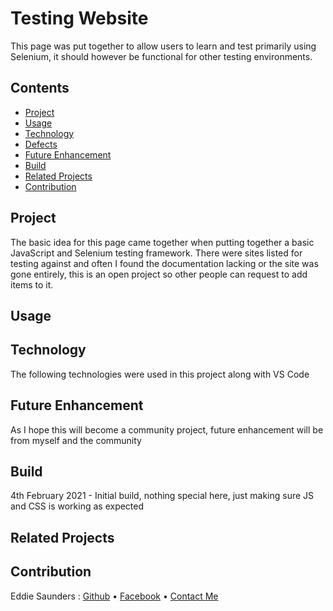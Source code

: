 # Testing Website

This page was put together to allow users to learn and test primarily using Selenium, it should however be functional for other testing environments.

## Contents

- [Project](#Project)
- [Usage](#Usage)
- [Technology](#Technology)
- [Defects](#Defects)
- [Future Enhancement](#Future%20Enhancement)
- [Build](#Build)
- [Related Projects](#Related%20Projects)
- [Contribution](#Contribution)

## Project

The basic idea for this page came together when putting together a basic JavaScript and Selenium testing framework. There were sites listed for testing against and often I found the documentation lacking or the site was gone entirely, this is an open project so other people can request to add items to it.

## Usage

## Technology

The following technologies were used in this project along with VS Code

## Future Enhancement

As I hope this will become a community project, future enhancement will be from myself and the community

## Build

4th February 2021 - Initial build, nothing special here, just making sure JS and CSS is working as expected

## Related Projects

## Contribution

Eddie Saunders :
[Github](https://github.com/saundersEddie) • [Facebook](https://www.facebook.com) • [Contact Me](mailto:edwyn.saunders@outlook.com)
